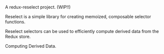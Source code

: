 A redux-reselect project. (WIP!!)

Reselect is a simple library for creating memoized, composable selector functions.

Reselect selectors can be used to efficiently compute derived data from the Redux store.

Computing Derived Data.
